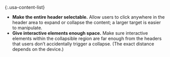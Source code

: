 {:.usa-content-list}
- **Make the entire header selectable.** Allow users to click anywhere in the header area to expand or collapse the content; a larger target is easier to manipulate.
- **Give interactive elements enough space.** Make sure interactive elements within the collapsible region are far enough from the headers that users don’t accidentally trigger a collapse. (The exact distance depends on the device.)
